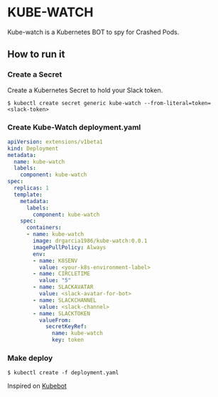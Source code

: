 # KUBE-WATCH
Kube-watch is a Kubernetes BOT to spy for Crashed Pods.

## How to run it
### Create a Secret
Create a Kubernetes Secret to hold your Slack token.
```
$ kubectl create secret generic kube-watch --from-literal=token=<slack-token>
```

### Create Kube-Watch deployment.yaml
```yaml
apiVersion: extensions/v1beta1
kind: Deployment
metadata:
  name: kube-watch
  labels:
    component: kube-watch
spec:
  replicas: 1
  template:
    metadata:
      labels:
        component: kube-watch
    spec:
      containers:
      - name: kube-watch
        image: drgarcia1986/kube-watch:0.0.1
        imagePullPolicy: Always
        env:
        - name: K8SENV
          value: <your-k8s-environment-label>
        - name: CIRCLETIME
          value: "5"
        - name: SLACKAVATAR
          value: <slack-avatar-for-bot>
        - name: SLACKCHANNEL
          value: <slack-channel>
        - name: SLACKTOKEN
          valueFrom:
            secretKeyRef:
              name: kube-watch
              key: token
```
### Make deploy
```
$ kubectl create -f deployment.yaml
```

Inspired on [Kubebot](https://github.com/janetkuo/kubebot)
